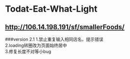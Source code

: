# Todat-Eat-What-Light
## http://106.14.198.191/sf/smallerFoods/
###version 2.1 
1.禁止重复输入相同店名，提示错误<br>
2.loading转圈改为页面始终居中<br>
3.修复长度不对等小bug<br>
